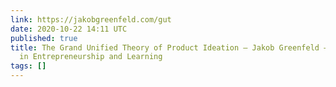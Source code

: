 ```yaml
---
link: https://jakobgreenfeld.com/gut
date: 2020-10-22 14:11 UTC
published: true
title: The Grand Unified Theory of Product Ideation – Jakob Greenfeld – Experiments
  in Entrepreneurship and Learning
tags: []
---
```




